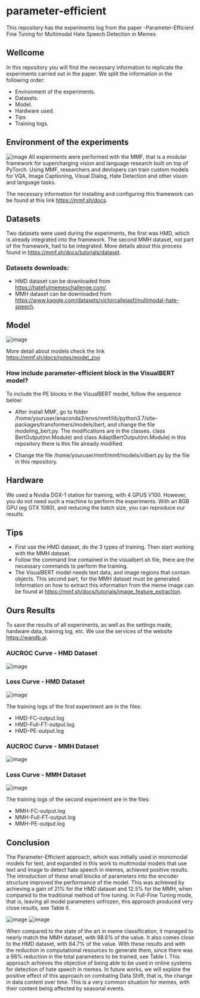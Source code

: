# parameter-efficient
This repository has the experiments log from the paper -Parameter-Efficient Fine Tuning for Multimodal Hate Speech Detection in Memes
## Wellcome
In this repository you will find the necessary information to replicate the experiments carried out in the paper. We split the information in the following order:


*  Environment of the experiments.
*  Datasets.
*  Model.
*  Hardware used.
*  Tips
*  Training logs.

## Environment of the experiments


![image](https://user-images.githubusercontent.com/120152766/208425337-8a11f73b-413b-421c-b988-84dd44bad8e9.png)
All experiments were performed with the MMF, that is a modular framework for supercharging vision and language research built on top of PyTorch. Using MMF, researchers and devlopers can train custom models for VQA, Image Captioning, Visual Dialog, Hate Detection and other vision and language tasks.

The necessary information for installing and configuring this framework can be found at this link https://mmf.sh/docs.


## Datasets
Two datasets were used during the experiments, the first was HMD, which is already integrated into the framework. The second MMH dataset, not part of the framework, had to be integrated. More details about this process found in https://mmf.sh/docs/tutorials/dataset.

### Datasets downloads:

* HMD dataset can be downloaded from https://hatefulmemeschallenge.com/.
* MMH dataset can be downloaded from https://www.kaggle.com/datasets/victorcallejasf/multimodal-hate-speech.


## Model

![image](https://user-images.githubusercontent.com/120152766/208430966-1b6de459-18fc-404c-8eac-69573d250ca1.png)

More detail about models check the link https://mmf.sh/docs/notes/model_zoo


### How include parameter-efficient block in the VisualBERT model?
To include the PE blocks in the VisualBERT model, follow the sequence below:

* After install MMF, go to folder /home/youruser/anaconda3/envs/mmf/lib/python3.7/site-packages/transformers/models/bert, and change the file modeling_bert.py. The modifications are in the classes. class BertOutput(nn.Module) and class AdaptBertOutput(nn.Module) in this repository there is this file already modified.

* Change the file  /home/youruser/mmf/mmf/models/vilbert.py by the file in this repository.

        
## Hardware
We used a Nvidia DGX-1 station for training, with 4 GPUS V100. However, you do not need such a machine to perform the experiments. With an 8GB GPU (eg GTX 1080), and reducing the batch size, you can reproduce our results.


## Tips

* First use the HMD dataset, do the 3 types of training. Then start working with the MMH dataset.
* Follow the command line contained in the visualbert.sh file, there are the necessary commands to perform the training.
* The VisualBERT model needs text data, and image regions that contain objects. This second part, for the MMH dataset must be generated. Information on how to extract this information from the meme image can be found at https://mmf.sh/docs/tutorials/image_feature_extraction.


## Ours Results
To save the results of all experiments, as well as the settings made, hardware data, training log, etc. We use the services of the website https://wandb.ai.


### AUCROC Curve - HMD Dataset
![image](https://user-images.githubusercontent.com/120152766/208498812-25091b93-a2f4-43a4-b5b3-a98385183bfe.png)

### Loss Curve - HMD Dataset
![image](https://user-images.githubusercontent.com/120152766/208498900-f837c340-85a4-4697-b79f-9e1f2e5eac10.png)

The training logs of the first experiment are in the files:
* HMD-FC-output.log
* HMD-Full-FT-output.log
* HMD-PE-output.log

### AUCROC Curve - MMH Dataset
![image](https://user-images.githubusercontent.com/120152766/208502803-4eb04383-d367-4ed7-9c12-a9e4017640a9.png)

### Loss Curve - MMH Dataset
![image](https://user-images.githubusercontent.com/120152766/208502975-d1a7e8c7-cfba-4c40-be19-7daec9fbf1db.png)

The training logs of the second experiment are in the files:
* MMH-FC-output.log
* MMH-Full-FT-output.log
* MMH-PE-output.log

## Conclusion

The Parameter-Efficient approach, which was initially used
in monomodal models for text, and expanded in this work
to multimodal models that use text and image to detect hate
speech in memes, achieved positive results. The introduction
of these small blocks of parameters into the encoder structure
improved the performance of the model. This was achieved
by achieving a gain of 21% for the HMD dataset and 12.5%
for the MMH, when compared to the traditional method of
fine tuning. In Full-Fine Tuning mode, that is, leaving all
model parameters unfrozen, this approach produced very close
results, see Table II.

![image](https://user-images.githubusercontent.com/120152766/209111278-91f4939f-dccc-4364-ac9e-94bfb1c0a44c.png)
![image](https://user-images.githubusercontent.com/120152766/209111175-385596c8-7e16-4c3a-835f-0929e9c3704b.png)

 When compared to the state of the art
in meme classification, it managed to nearly match the MMH
dataset, with 98.6% of the value. It also comes close to the
HMD dataset, with 84.7% of the value. With these results
and with the reduction in computational resources to generate
them, since there was a 98% reduction in the total parameters
to be trained, see Table I. This approach achieves the objective
of being able to be used in online systems for detection
of hate speech in memes. In future works, we will explore
the positive effect of this approach on combating Data Shift,
that is, the change in data content over time. This is a very
common situation for memes, with their content being affected
by seasonal events.

